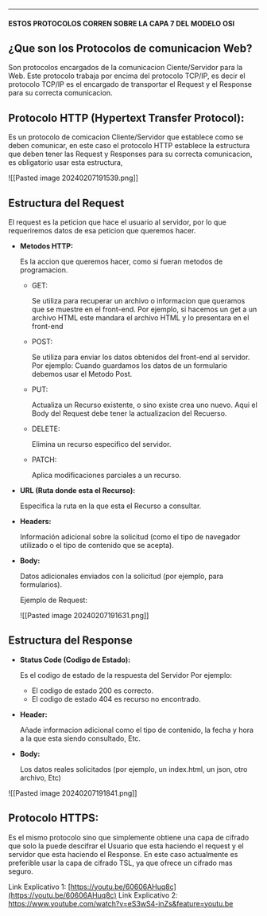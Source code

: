 
---
#### ESTOS PROTOCOLOS CORREN SOBRE LA CAPA 7 DEL MODELO OSI

## ¿Que son los Protocolos de comunicacion Web?

Son protocolos encargados de la comunicacion Ciente/Servidor para la Web. Este protocolo trabaja por encima del protocolo TCP/IP, es decir el protocolo TCP/IP es el encargado de transportar el Request y el Response para su correcta comunicacion.

## Protocolo HTTP (Hypertext Transfer Protocol):

Es un protocolo de comicacion Cliente/Servidor que establece como se deben comunicar, en este caso el protocolo HTTP establece la estructura que deben tener las Request y Responses para su correcta comunicacion, es obligatorio usar esta estructura,

![[Pasted image 20240207191539.png]]


## Estructura del Request

El request es la peticion que hace el usuario al servidor, por lo que requeriremos datos de esa peticion que queremos hacer.

- **Metodos HTTP:**
    
    Es la accion que queremos hacer, como si fueran metodos de programacion.
    
    - GET:
        
        Se utiliza para recuperar un archivo o informacion que queramos que se muestre en el front-end. Por ejemplo, si hacemos un get a un archivo HTML este mandara el archivo HTML y lo presentara en el front-end
        
    - POST:
        
        Se utiliza para enviar los datos obtenidos del front-end al servidor. Por ejemplo: Cuando guardamos los datos de un formulario debemos usar el Metodo Post.
        
    - PUT:
        
        Actualiza un Recurso existente, o sino existe crea uno nuevo. Aqui el Body del Request debe tener la actualizacion del Recuerso.
        
    - DELETE:
        
        Elimina un recurso especifico del servidor.
        
    - PATCH:
        
        Aplica modificaciones parciales a un recurso.
	 
- **URL (Ruta donde esta el Recurso):**
    
    Especifica la ruta en la que esta el Recurso a consultar.
    
- **Headers:**
    
    Información adicional sobre la solicitud (como el tipo de navegador utilizado o el tipo de contenido que se acepta).
    
- **Body:**
    
    Datos adicionales enviados con la solicitud (por ejemplo, para formularios).
    
    Ejemplo de Request:
    
	 ![[Pasted image 20240207191631.png]]



## Estructura del Response

- **Status Code (Codigo de Estado):**
    
    Es el codigo de estado de la respuesta del Servidor Por ejemplo:
    
    - El codigo de estado 200 es correcto.
    - El codigo de estado 404 es recurso no encontrado.
    
- **Header:**
    
    Añade informacion adicional como el tipo de contenido, la fecha y hora a la que esta siendo consultado, Etc.
    
- **Body:**
    
    Los datos reales solicitados (por ejemplo, un index.html, un json, otro archivo, Etc)
    

![[Pasted image 20240207191841.png]]

## Protocolo HTTPS:

Es el mismo protocolo sino que simplemente obtiene una capa de cifrado que solo la puede descifrar el Usuario que esta haciendo el request y el servidor que esta haciendo el Response. En este caso actualmente es preferible usar la capa de cifrado TSL, ya que ofrece un cifrado mas seguro.

Link Explicativo 1: [https://youtu.be/60606AHuq8c](https://youtu.be/60606AHuq8c)
Link Explicativo 2: https://www.youtube.com/watch?v=eS3wS4-inZs&feature=youtu.be










